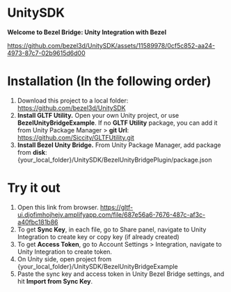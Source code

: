 # UnitySDK
**Welcome to Bezel Bridge: Unity Integration with Bezel**

https://github.com/bezel3d/UnitySDK/assets/11589978/0cf5c852-aa24-4973-87c7-02b9615d6d00

# Installation (In the following order)
1. Download this project to a local folder: https://github.com/bezel3d/UnitySDK
2. **Install GLTF Utility.** Open your own Unity project, or use **BezelUnityBridgeExample**. If no **GLTF Utility** package, you can add it from Unity Package Manager > **git Url**: https://github.com/Siccity/GLTFUtility.git
4. **Install Bezel Unity Bridge.** From Unity Package Manager, add package from **disk**: {your_local_folder}/UnitySDK/BezelUnityBridgePlugin/package.json

# Try it out
1. Open this link from browser. https://gltf-ui.djofimhojhejv.amplifyapp.com/file/687e56a6-7676-487c-af3c-a40fbc181b86
2. To get **Sync Key**, in each file, go to Share panel, navigate to Unity Integration to create key or copy key (if already created)
3. To get **Access Token**, go to Account Settings > Integration, navigate to Unity Integration to create token. 
4. On Unity side, open project from {your_local_folder}/UnitySDK/BezelUnityBridgeExample
5. Paste the sync key and access token in Unity Bezel Bridge settings, and hit **Import from Sync Key**.
